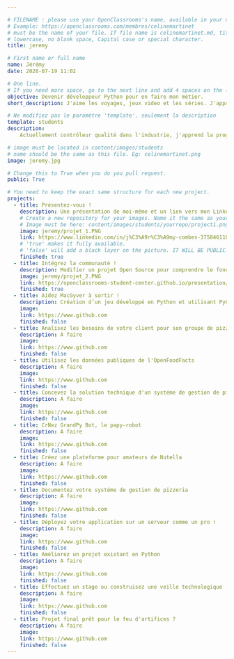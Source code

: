 ```yaml
---

# FILENAME : please use your OpenClassrooms's name, available in your url.
# Example: https://openclassrooms.com/membres/celinemartinet
# must be the name of your file. If file name is celinemartinet.md, title is celinemartinet.
# lowercase, no blank space, Capital case or special character.
title: jeremy

# First name or full name
name: Jérémy
date: 2020-07-19 11:02

# One line.
# If you need more space, go to the next line and add 4 spaces on the left, as in 'description'.
objective: Devenir développeur Python pour en faire mon métier.
short_description: J'aime les voyages, jeux video et les séries. J'apprends à coder pour en faire mon métier.

# Ne modifiez pas le paramètre 'template', seulement la description
template: students
description:
    Actuellement contrôleur qualité dans l'industrie, j'apprend la programmation pour pouvoir en faire mon métier. Je connais un peu Python et je compte m'améliorer avec la formation Devenir dévellopeur Python d'openclassroom. Je souhaite plus tard faire du back end ou des logiciels.

# image must be located in content/images/students
# name should be the same as this file. Eg: celinemartinet.png
image: jeremy.jpg

# Change this to True when you do you pull request.
public: True

# You need to keep the exact same structure for each new project.
projects:
  - title: Présentez-vous !
    description: Une présentation de moi-même et un lien vers mon LinkedIn.
    # Create a new repository for your images. Name it the same as your nickname and profile picture.
    # Image must be here: content/images/students/yourrepo/project1.png
    image: jeremy/projet_1.PNG
    link: https://www.linkedin.com/in/j%C3%A9r%C3%A9my-combes-375846110/
    # 'true' makes it fully available.
    # 'false' will add a black layer on the picture. IT WILL BE PUBLIC!
    finished: true
  - title: Intégrez la communauté !
    description: Modifier un projet Open Source pour comprendre le fonctionnement de Git et de Github. 
    image: jeremy/projet_2.PNG
    link: https://openclassrooms-student-center.github.io/presentation/students/jeremy.html
    finished: true
  - title: Aidez MacGyver à sortir !
    description: Création d’un jeu développé en Python et utilisant PyGame.
    image: 
    link: https://www.github.com
    finished: false
  - title: Analisez les besoins de votre client pour son groupe de pizzieras !
    description: A faire
    image: 
    link: https://www.github.com
    finished: false
  - title: Utilisez les données publiques de l'OpenFoodFacts
    description: A faire
    image: 
    link: https://www.github.com
    finished: false
  - title: Concevez la solution technique d'un systéme de gestion de pizzeria
    description: A faire
    image: 
    link: https://www.github.com
    finished: false
  - title: CrǸez GrandPy Bot, le papy-robot
    description: A faire
    image: 
    link: https://www.github.com
    finished: false
  - title: Créez une plateforme pour amateurs de Nutella
    description: A faire
    image: 
    link: https://www.github.com
    finished: false
  - title: Documentez votre systéme de gestion de pizzeria
    description: A faire
    image: 
    link: https://www.github.com
    finished: false
  - title: Déployez votre application sur un serveur comme un pro !
    description: A faire
    image: 
    link: https://www.github.com
    finished: false
  - title: Améliorez un projet existant en Python
    description: A faire
    image: 
    link: https://www.github.com
    finished: false
  - title: Effectuez un stage ou construisez une veille technologique
    description: A faire
    image: 
    link: https://www.github.com
    finished: false
  - title: Projet final prêt pour le feu d'artifices ?
    description: A faire
    image: 
    link: https://www.github.com
    finished: false
---
```

